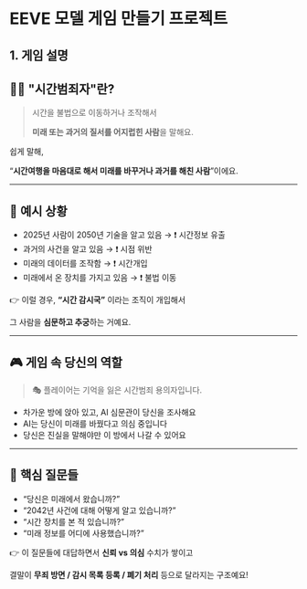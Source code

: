 # EEVE 모델 게임 만들기 프로젝트 

## 1. 게임 설명
## 🕵️‍♂️ "시간범죄자"란?

> 시간을 불법으로 이동하거나 조작해서
> 
> 
> **미래 또는 과거의 질서를 어지럽힌 사람**을 말해요.
> 

쉽게 말해,

“**시간여행을 마음대로 해서 미래를 바꾸거나 과거를 해친 사람**”이에요.

---

## 📌 예시 상황

- 2025년 사람이 2050년 기술을 알고 있음 → ❗ 시간정보 유출
- 과거의 사건을 알고 있음 → ❗ 시점 위반
- 미래의 데이터를 조작함 → ❗ 시간개입
- 미래에서 온 장치를 가지고 있음 → ❗ 불법 이동

👉 이럴 경우, **“시간 감시국”** 이라는 조직이 개입해서

그 사람을 **심문하고 추궁**하는 거예요.

---

## 🎮 게임 속 당신의 역할

> 🎭 플레이어는 기억을 잃은 시간범죄 용의자입니다.
> 
- 차가운 방에 앉아 있고, AI 심문관이 당신을 조사해요
- AI는 당신이 미래를 바꿨다고 의심 중입니다
- 당신은 진실을 말해야만 이 방에서 나갈 수 있어요

---

## 🧠 핵심 질문들

- “당신은 미래에서 왔습니까?”
- “2042년 사건에 대해 어떻게 알고 있습니까?”
- “시간 장치를 본 적 있습니까?”
- “미래 정보를 어디에 사용했습니까?”

👉 이 질문들에 대답하면서 **신뢰 vs 의심** 수치가 쌓이고

결말이 **무죄 방면 / 감시 목록 등록 / 폐기 처리** 등으로 달라지는 구조예요!
